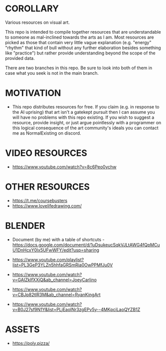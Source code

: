# COROLLARY
Various resources on visual art.

This repo is intended to compile together resources that are understandable to someone as mal-inclined towards the arts as I am. Most resources are picked as those that contain very little vague explanation (e.g. "energy" "rhythm" that kind of bull without any further elaboration besides something like "practice") but rather provide understanding beyond the scope of the provided data.

There are two branches in this repo. Be sure to look into both of them in case what you seek is not in the main branch.

# MOTIVATION

- This repo distributes resources for free. If you claim (e.g. in response to the AI uprising) that art isn't a gatekept pursuit then I can assume you will have no problems with this repo existing. If you wish to suggest a resource, provide insight, or just argue pointlessly with a programmer on this logical consequence of the art community's ideals you can contact me as NormalExisting on discord.

# VIDEO RESOURCES

- https://www.youtube.com/watch?v=8c6Peo0ychw

# OTHER RESOURCES
- https://t.me/coursebusters
- https://www.lovelifedrawing.com/

# BLENDER
- Document (by me) with a table of shortcuts - https://docs.google.com/document/d/1uDsukeucSqkVJLtAWG4fQpMCuU1DnHcxY0lx5UFwWFY/edit?usp=sharing
  
- https://www.youtube.com/playlist?list=PL3GeP3YLZn5hhfaGRSmRia0OwPPMfJu0V
- https://www.youtube.com/watch?v=GAIZkIfXXjQ&ab_channel=JoeyCarlino
- https://www.youtube.com/watch?v=CBJp82tlR3M&ab_channel=RyanKingArt
- https://www.youtube.com/watch?v=B0J27sf9N1Y&list=PLjEaoINr3zgEPv5y--4MKpciLaoQYZB1Z

# ASSETS
- https://poly.pizza/
